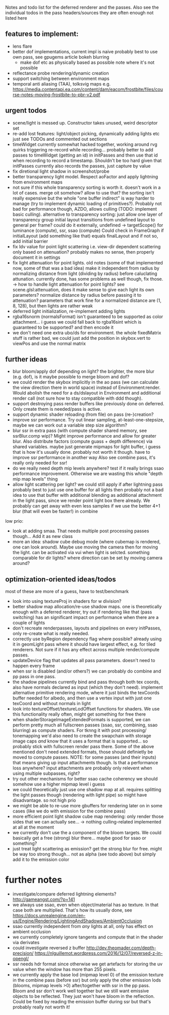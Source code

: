 Notes and todo list for the deferred renderer and the passes.
Also see the individual todos in the pass headers/sources they are often
enough not listed here

## features to implement:

- lens flare
- better dof implementations, current impl is naive
  probably best to use own pass, see gpugems article
  bokeh blurring
    - make dof etc as physically based as possible
      note where it's not possible
- reflectance probe rendering/dynamic creation
- support switching between environment maps
- temporal anti aliasing (TAA), tolksvig maps
  e.g. https://media.contentapi.ea.com/content/dam/eacom/frostbite/files/course-notes-moving-frostbite-to-pbr-v2.pdf

## urgent todos

- scene/light is messed up. Constructor takes unused, weird descriptor
  set
- re-add lost features: light/object picking, dynamically adding lights etc
  just see TODOs and commented out sections
- timeWidget currently somewhat hacked together, working
  around rvg quirks triggering re-record while recording...
  probably better to add passes to timeWidget (getting an id)
  in initPasses and then use that id when recording to record
  a timestamp. Shouldn't be too hard given that initPasses currently
  also records the passes, just capture by value
- fix diretional light shadow in screenshot/probe
- better transparency light model. Respect aoFactor and apply
  lightning from environment maps
- not sure if this whole transparency sorting is worth it.
  doesn't work in a lot of cases.
  merge oit somehow? allow to use that?
  the sorting isn't really expensive but the whole "one buffer indirect"
  is way harder to manage (try to implement dynamic loading
  of primitives?). Probably not bad for performance though,
  AZDO, allows culling (TODO: implement basic culling).
  alternative to transparency sorting: just allow one layer of transparency
 group initial layout transitions from undefined layout to general
  per frame? could do it externally, undefined -> targetScope()
  for luminance (compute), ssr, ssao (compute)
  Could check in FrameGraph if initialLayout (add something like that)
  equals finalLayout and if not so, add initial barrier
- fix ldv value for point light scattering
  i.e. view-dir dependent scattering only based on attenuation?
  probably makes no sense, then properly document it in settings
- fix light attenuation for point lights.
  old notes (some of that implemented now, some of that was a bad idea)
  make it independent from radius by normalizing distance from light
  (dividing by radius) before caluclating attunation.
  currently done, has some problems as well though, fix those.
    -> how to handle light attenuation for point lights?
     see scene.glsl:attenuation, does it make sense to give each light
     its own parameters? normalize distance by radius before passing
     it to attenuation? parameters that work fine for a normalized
     distance are (1, 8, 128), but then lights are rather weak
- deferred light initialization, re-implement adding lights
- rgba16snorm (normalsFormat) isn't guaranteed to be supported
  as color attachment... i guess we could fall back to rgba16sint
  which is guaranteed to be supported? and then encode it
- we don't need one extra ubo/ds for environment.
  the whole fixedMatrix stuff is rather bad, we could just add
  the position in skybox.vert to viewPos and use the normal matrix

## further ideas

- blur bloom/apply dof depending on light? the brighter,
  the more blur (e.g. dof), is it maybe possible to merge bloom and dof?
- we could render the skybox implicitly in the ao pass (we
  can calculate the view direction there in world space) instead of
  Environment:render. Would abolish the need for a ds/dslayout in
  Environment and additional render call (not sure how to stay
  compatible with ddd though).
- support destroying pass render buffers like previously
  done on deferred. Only create them is needed/pass is active.
- support dynamic shader reloading (from file) on pass (re-)creation?
- improve ssr performance. Try out linear sampling, at-least-one-stepsize,
  maybe we can work out a variable step size algorithm?
- blur ssr in extra pass (with compute shader shared memory,
  see ssrBlur.comp wip)? Might improve performance
  and allow for greater blur. Also distribute factors (compute guass +
  depth difference) via shared variables.
  maybe just generate mipmaps for light buffer, i guess that is how
  it's usually done.
  probably not worth it though. have to improve ssr performance in another way
  Also see combine pass, it's really only needed for ssr!
- do we really need depth mip levels anywhere? test if it really
  brings ssao performance improvement. Otherwise we are wasting this
  whole "depth mip map levels" thing
- allow light scattering per light?
  we could still apply if after lightning pass
  probably best to just use one buffer for all lights then
  probably not a bad idea to use that buffer with additional blending
  as additional attachment in the light pass, since we render
  point light box there already.
  We probably can get away with even less samples if we use the better
  4+1 blur (that will even be faster!) in combine

low prio:

- look at adding smaa. That needs multiple post processing
  passes though... Add it as new class
- more an idea:
  shadow cube debug mode (where cubemap is rendered, one can
  look around). Maybe use moving the camera then for moving the light.
  can be activated via vui when light is selcted.
  something comparable for dir lights? where direction can be set by
  moving camera around?

## optimization-oriented ideas/todos

most of these are more of a guess, have to test/benchmark

- look into using textureProj in shaders for w division?
- better shadow map allocation/re-use shadow maps.
  one is theoretically enough with a deferred renderer, try out
  if rendering like that (pass switching) has an significant impact on
  performance when there are a couple of lights
- don't recreate renderpasses, layouts and pipelines on
  every initPasses, only re-create what is really needed.
- correctly use byRegion dependency flag where possible?
  already using it in geomLight pass where it should have largest
  effect, e.g. for tiled renderers. Not sure if it has any effect
  across multiple render/compute passes.
- updateDevice flag that updates all pass parameters.
  doesn't need to happen every frame
- when ssr is disabled (and/or others?) we can probably do
  combine and pp pass in one pass.
- the shadow pipelines currently bind and pass through
  both tex coords, also have normals declared as input (which they don't
  need). implement alternative primitive rendering mode, where it
  just binds the texCoords buffer needed for albedo, and then use
  a vertex input with just one texCoord and without normals in light
- look into textureOffset/textureLodOffset functions for
  shaders. We use this functionality really often, might get
  something for free there
- when shaderStorageImageExtendedFormats is supported,
  we can perform pretty much all fullscreen passes (ssao, ssr, combining,
  ssao blurring) as compute shaders. For tknng it with post processing/
  tonemapping we'd also need to create the swapchain with storage image
  caps *and* know that it uses a format that is supported... so probably
  stick with fullscreen render pass there.
  Some of the above mentioned don't need extended formats, those should
  definietly be moved to compute passes.
  NOTE: for some passes (and their inputs) that means giving up
  input attachments though. Is that a performance loss anywhere?
  input attachments are probably only relevent when using multiple
  subpasses, right?
- try out other mechanisms for better ssao cache coherency
  we should somehow use a higher mipmap level i guess
- we could theoretically just use one shadow map at all.
  requires splitting the light passes though (rendering with light pipe)
  so might have disadvantage. so not high prio
- we might be able to re-use more gbuffers for rendering later on
  in some cases (like we do with emission for the combine pass)
- more efficient point light shadow cube map
  rendering: only render those sides that we can actually see...
  -> nothing culling-related implemented at all at the moment
- we currently don't use the a component of the
  bloom targets. We could basically get a free (strong) blur there...
  maybe good for ssao or something?
- just treat light scattering as emission? get the strong blur for free.
  might be way too strong though... not as alpha (see todo above) but simply
  add it to the emission color

# further notes

- investigate/compare deferred lightning elements?
  http://gameangst.com/?p=141
- we always use ssao, even when object/material has ao texture.
  In that case both are multiplied. That's how its usually done, see
  https://docs.unrealengine.com/en-us/Engine/Rendering/LightingAndShadows/AmbientOcclusion
- ssao currently independent from *any* lights at all, only has effect
  on ambient occlusion
- we currently completely ignore tangents and compute that
  in the shader via derivates
- could investigate reversed z buffer
  http://dev.theomader.com/depth-precision/
  https://nlguillemot.wordpress.com/2016/12/07/reversed-z-in-opengl/
- ssr needs hdr format since otherwise we get artefacts for storing
  the uv value when the window has more than 255 pixels.
- we currently apply the base lod (mipmap level 0) of the emission
  texture in the combine pass (before ssr) but only apply the other
  emission lods (blooms, mipmap levels >0) after/together with ssr
  in the pp pass. Bloom and ssr don't work well together but we still
  want emissive objects to be reflected. They just won't have bloom
  in the reflection. Could be fixed by reading the emission buffer
  during ssr but that's probably really not worth it!


